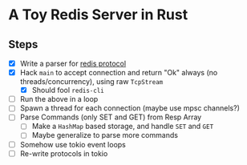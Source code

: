 # A Toy Redis Server in Rust



## Steps

* [x] Write a parser for [redis protocol](https://redis.io/topics/protocol)
* [x] Hack `main` to accept connection and return "Ok" always (no threads/concurrency), using raw `TcpStream`
  * [x] Should fool `redis-cli`
* [ ] Run the above in a loop
* [ ] Spawn a thread for each connection (maybe use mpsc channels?)
* [ ] Parse Commands (only SET and GET) from Resp Array
  * [ ] Make a `HashMap` based storage, and handle `SET` and `GET`
  * [ ] Maybe generalize to parse more commands
* [ ] Somehow use tokio event loops
* [ ] Re-write protocols in tokio
